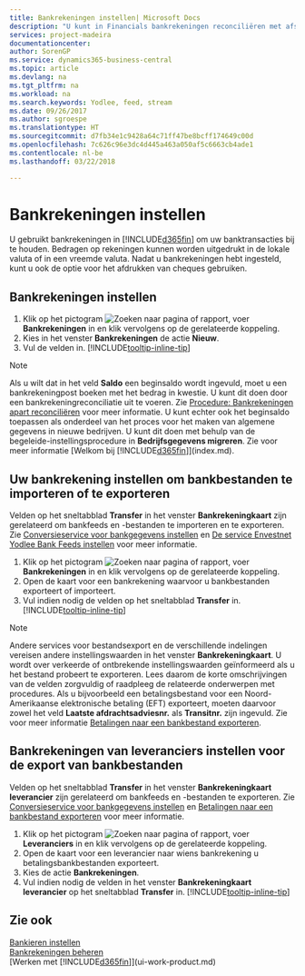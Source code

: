 ```yaml
---
title: Bankrekeningen instellen| Microsoft Docs
description: "U kunt in Financials bankrekeningen reconciliëren met afschriften van de bank."
services: project-madeira
documentationcenter: 
author: SorenGP
ms.service: dynamics365-business-central
ms.topic: article
ms.devlang: na
ms.tgt_pltfrm: na
ms.workload: na
ms.search.keywords: Yodlee, feed, stream
ms.date: 09/26/2017
ms.author: sgroespe
ms.translationtype: HT
ms.sourcegitcommit: d7fb34e1c9428a64c71ff47be8bcff174649c00d
ms.openlocfilehash: 7c626c96e3dc4d445a463a050af5c6663cb4ade1
ms.contentlocale: nl-be
ms.lasthandoff: 03/22/2018

---
```

# <a name="set-up-bank-accounts"></a>Bankrekeningen instellen
U gebruikt bankrekeningen in [!INCLUDE[d365fin](includes/d365fin_md.md)] om uw banktransacties bij te houden. Bedragen op rekeningen kunnen worden uitgedrukt in de lokale valuta of in een vreemde valuta. Nadat u bankrekeningen hebt ingesteld, kunt u ook de optie voor het afdrukken van cheques gebruiken.

## <a name="to-set-up-bank-accounts"></a>Bankrekeningen instellen
1. Klik op het pictogram ![Zoeken naar pagina of rapport](media/ui-search/search_small.png "pictogram Zoeken naar pagina of rapport"), voer **Bankrekeningen** in en klik vervolgens op de gerelateerde koppeling.
2. Kies in het venster **Bankrekeningen** de actie **Nieuw**.
3. Vul de velden in. [!INCLUDE[tooltip-inline-tip](includes/tooltip-inline-tip_md.md)]

> [!NOTE]
> Als u wilt dat in het veld **Saldo** een beginsaldo wordt ingevuld, moet u een bankrekeningpost boeken met het bedrag in kwestie. U kunt dit doen door een bankrekeningreconciliatie uit te voeren. Zie [Procedure: Bankrekeningen apart reconciliëren](bank-how-reconcile-bank-accounts-separately.md) voor meer informatie. U kunt echter ook het beginsaldo toepassen als onderdeel van het proces voor het maken van algemene gegevens in nieuwe bedrijven. U kunt dit doen met behulp van de begeleide-instellingsprocedure in **Bedrijfsgegevens migreren**. Zie voor meer informatie [Welkom bij [!INCLUDE[d365fin](includes/d365fin_md.md)]](index.md).

## <a name="to-set-up-your-bank-account-for-import-or-export-of-bank-files"></a>Uw bankrekening instellen om bankbestanden te importeren of te exporteren
Velden op het sneltabblad **Transfer** in het venster **Bankrekeningkaart** zijn gerelateerd om bankfeeds en -bestanden te importeren en te exporteren. Zie [Conversieservice voor bankgegevens instellen](bank-how-setup-bank-data-conversion-service.md) en [De service Envestnet Yodlee Bank Feeds instellen](bank-how-setup-bank-statement-service.md) voor meer informatie.

1. Klik op het pictogram ![Zoeken naar pagina of rapport](media/ui-search/search_small.png "pictogram Zoeken naar pagina of rapport"), voer **Bankrekeningen** in en klik vervolgens op de gerelateerde koppeling.
2. Open de kaart voor een bankrekening waarvoor u bankbestanden exporteert of importeert.
3. Vul indien nodig de velden op het sneltabblad **Transfer** in. [!INCLUDE[tooltip-inline-tip](includes/tooltip-inline-tip_md.md)]

> [!NOTE]  
>   Andere services voor bestandsexport en de verschillende indelingen vereisen andere instellingswaarden in het venster **Bankrekeningkaart**. U wordt over verkeerde of ontbrekende instellingswaarden geïnformeerd als u het bestand probeert te exporteren. Lees daarom de korte omschrijvingen van de velden zorgvuldig of raadpleeg de relateerde onderwerpen met procedures. Als u bijvoorbeeld een betalingsbestand voor een Noord-Amerikaanse elektronische betaling (EFT) exporteert, moeten daarvoor zowel het veld **Laatste afdrachtsadviesnr.** als **Transitnr.** zijn ingevuld. Zie voor meer informatie [Betalingen naar een bankbestand exporteren](payables-how-export-payments-bank-file.md).

## <a name="to-set-up-vendor-bank-accounts-for-export-of-bank-files"></a>Bankrekeningen van leveranciers instellen voor de export van bankbestanden
Velden op het sneltabblad **Transfer** in het venster **Bankrekeningkaart leverancier** zijn gerelateerd om bankfeeds en -bestanden te exporteren. Zie [Conversieservice voor bankgegevens instellen](bank-how-setup-bank-data-conversion-service.md) en [Betalingen naar een bankbestand exporteren](payables-how-export-payments-bank-file.md) voor meer informatie.

1. Klik op het pictogram ![Zoeken naar pagina of rapport](media/ui-search/search_small.png "pictogram Zoeken naar pagina of rapport"), voer **Leveranciers** in en klik vervolgens op de gerelateerde koppeling.
2. Open de kaart voor een leverancier naar wiens bankrekening u betalingsbankbestanden exporteert.
3. Kies de actie **Bankrekeningen**.
3. Vul indien nodig de velden in het venster **Bankrekeningkaart leverancier** op het sneltabblad **Transfer** in. [!INCLUDE[tooltip-inline-tip](includes/tooltip-inline-tip_md.md)]

## <a name="see-also"></a>Zie ook
[Bankieren instellen](bank-setup-banking.md)  
[Bankrekeningen beheren](bank-manage-bank-accounts.md)  
[Werken met [!INCLUDE[d365fin](includes/d365fin_md.md)]](ui-work-product.md)

